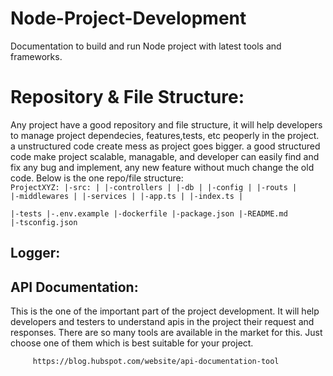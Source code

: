# Node-Project-Development
Documentation to build and run Node project with latest tools and frameworks.

# Repository & File Structure:
Any project have a good repository and file structure, it will help developers to manage project dependecies, features,tests, etc peoperly in the project. a unstructured code create mess as project goes bigger. a good structured code make project scalable, managable, and developer can easily find and fix any bug and implement, any new feature without much change the old code.
Below is the one repo/file structure:
<code>
 ProjectXYZ:
    |-src:
    |    |-controllers
    |    |-db
    |    |-config
    |    |-routs
    |    |-middlewares
    |    |-services
    |    |-app.ts
    |    |-index.ts
    |     
    |-tests
    |-.env.example
    |-dockerfile
    |-package.json
    |-README.md
    |-tsconfig.json
</code>

## Logger:
## API Documentation:
  This is the one of the important part of the project development. It will help developers and testers to understand apis in the project their request and responses. There are so many tools are available in the market for this. Just choose one of them which is best suitable for your project.
  
         https://blog.hubspot.com/website/api-documentation-tool
